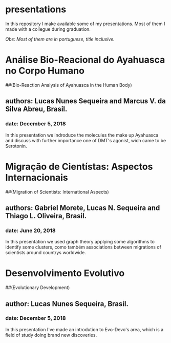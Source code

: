 # presentations
In this repository I make available some of my presentations. Most of them I made with a collegue during graduation.

*Obs: Most of them are in portuguese, title inclusive.*

# Análise Bio-Reacional do Ayahuasca no Corpo Humano
##(Bio-Reaction Analysis of Ayahuasca in the Human Body)

## authors: Lucas Nunes Sequeira and Marcus V. da Silva Abreu, Brasil.

### date: December 5, 2018

In this presentation we indroduce the molecules the make up Ayahuasca and discuss with further importance one of DMT's agonist, wich came to be Serotonin.

# Migração de Cientístas: Aspectos Internacionais
##(Migration of Scientists: International Aspects)

## authors: Gabriel Morete, Lucas N. Sequeira and Thiago L. Oliveira, Brasil.

### date: June 20, 2018

In this presentation we used graph theory applying some algorithms to identify some clusters, como também associations between migrations of scientists around countrys worldwide.

# Desenvolvimento Evolutivo
##(Evolutionary Development)

## author: Lucas Nunes Sequeira, Brasil.

### date: December 5, 2018

In this presentation I've made an introdution to Evo-Devo's area, which is a field of study doing brand new discoveries.

